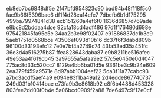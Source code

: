 eb8eb7bc6848df5e
2f47bfd954823c90
bad94b48f118f5c0
fac9b66f5396bae6
df1f4d28ea14efe7
7dbefb6b1d175295
499ba79974841d38
ecb151260a4ef6f0
1636d6857d769ade
e8bc8d2bddaa4dce
92cfa18cd4adf486
97d1f176480d698e
975421845fa95c5e
34aa2b3e98f02407
e91886837dc1b3e9
5aeb1751d0568bce
43506ef093d10b16
dc37f6f3dabd809b
96100d33193efc12
7e0e7bf4a2749c74
43fa53ed35a451fc
36e3d4a516275b87
ffea828643daba87
e9b8211be516afec
49e53aa4f619cb45
3a97655a5afaa9e2
57c5e0450e0d4047
775ac8d33c520cc7
8129a4bb6ba01d5e
9361be3c9b24e609
2ea379f459a9571e
8d97abb1004eef22
5da3f11a77cabc93
a7bc3acdf5aef4a9
e094e83f1ba49a12
2d4edde867740737
249d031b10414bae
e73fa9b3e8618b92
c8f6b4488d453328
803fee2dd03f0b4e
5a06bcd0909f2a88
7de6497c9f12e0cf
